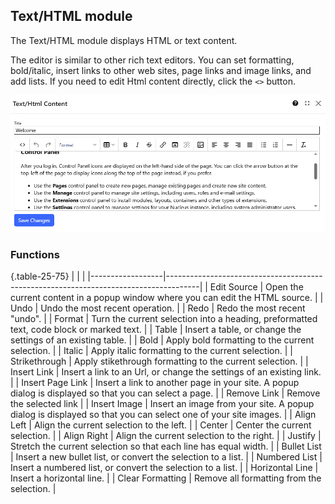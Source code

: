 ## Text/HTML module
The Text/HTML module displays HTML or text content.  

The editor is similar to other rich text editors.  You can set formatting, bold/italic, insert links to other web sites, page links and image 
links, and add lists.  If you need to edit Html content directly, click the `<>` button.

![Text/Html Editor](TextHtml-editor.png)

### Functions

{.table-25-75}
|                  |                                                                                      |
|------------------|--------------------------------------------------------------------------------------|
| Edit Source      | Open the current content in a popup window where you can edit the HTML source.   |
| Undo             | Undo the most recent operation.                                                  |
| Redo             | Redo the most recent "undo".                                                     |
| Format           | Turn the current selection into a heading, preformatted text, code block or marked text. |
| Table            | Insert a table, or change the settings of an existing table.                     |
| Bold             | Apply bold formatting to the current selection.                                  |
| Italic           | Apply italic formatting to the current selection.                                |
| Strikethrough    | Apply stikethrough formatting to the current selection.                          |
| Insert Link      | Insert a link to an Url, or change the settings of an existing link.             |
| Insert Page Link | Insert a link to another page in your site. A popup dialog is displayed so that you can select a page.  |
| Remove Link      | Remove the selected link                                                         |
| Insert Image     | Insert an image from your site. A popup dialog is displayed so that you can select one of your site images.   |
| Align Left       | Align the current selection to the left.                                         |
| Center           | Center the current selection.                                                    |
| Align Right      | Align the current selection to the right.                                        |
| Justify          | Stretch the current selection so that each line has equal width.                 | 
| Bullet List      | Insert a new bullet list, or convert the selection to a list.                    |
| Numbered List    | Insert a numbered list, or convert the selection to a list.                      |
| Horizontal Line  | Insert a horizontal line.                                                        |
| Clear Formatting | Remove all formatting from the selection.                                        |

